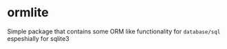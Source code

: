 # ormlite
Simple package that contains some ORM like functionality for `database/sql` espeshially for sqlite3
